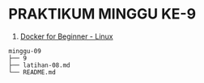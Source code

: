 # PRAKTIKUM MINGGU KE-9

1. [Docker for Beginner - Linux](latihan-09.md)


```
minggu-09
├── 9
├── latihan-08.md
└── README.md
```

